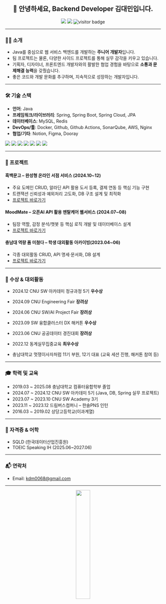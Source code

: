 <h2 align="center">👋 안녕하세요, Backend Developer 김대민입니다.</h2>

<p align="center">
  <a href="mailto:kdm0068@gmail.com"><img src="https://img.shields.io/badge/Email-kdm0068@gmail.com-red?style=flat-square&logo=gmail"></a>
  <a href="https://github.com/daemin-kim"><img src="https://img.shields.io/badge/GitHub-daemin--kim-181717?style=flat-square&logo=github"></a>
  <img src="https://komarev.com/ghpvc/?username=daemin-kim" alt="visitor badge"/>
</p>

---

### 🙋‍♂️ 소개

- Java를 중심으로 웹 서비스 백엔드를 개발하는 **주니어 개발자**입니다.
- 팀 프로젝트는 물론, 다양한 사이드 프로젝트를 통해 실무 감각을 키우고 있습니다.
- 기획자, 디자이너, 프론트엔드 개발자와의 활발한 협업 경험을 바탕으로 **소통과 문제해결 능력**을 갖췄습니다.
- 좋은 코드와 개발 문화를 추구하며, 지속적으로 성장하는 개발자입니다.

---

### 🛠️ 기술 스택

- **언어**: Java
- **프레임워크/라이브러리**: Spring, Spring Boot, Spring Cloud, JPA
- **데이터베이스**: MySQL, Redis
- **DevOps/툴**: Docker, Github, Github Actions, SonarQube, AWS, Nginx
- **협업/기타**: Notion, Figma, Dooray

<p>
  <img src="https://img.shields.io/badge/Java-007396?style=flat-square&logo=java&logoColor=white"/>
  <img src="https://img.shields.io/badge/Spring-6DB33F?style=flat-square&logo=spring&logoColor=white"/>
  <img src="https://img.shields.io/badge/JPA-59666C?style=flat-square"/>
  <img src="https://img.shields.io/badge/MySQL-4479A1?style=flat-square&logo=mysql&logoColor=white"/>
  <img src="https://img.shields.io/badge/Redis-DC382D?style=flat-square&logo=redis&logoColor=white"/>
  <img src="https://img.shields.io/badge/Docker-2496ED?style=flat-square&logo=docker&logoColor=white"/>
  <img src="https://img.shields.io/badge/AWS-232F3E?style=flat-square&logo=amazon-aws&logoColor=white"/>
</p>

---

### 📝 프로젝트

#### 흑백문고 – 완성형 온라인 서점 서비스 (2024.10~12)
- 주요 도메인 CRUD, 알라딘 API 활용 도서 등록, 결제 연동 등 핵심 기능 구현
- 트랜잭션 신뢰성과 예외처리 고도화, DB 구조 설계 및 최적화
- [프로젝트 바로가기](https://github.com/nhnacademy-be7-heukbaekbook)

#### MoodMate – 오픈AI API 활용 멘탈케어 웹서비스 (2024.07~08)
- 팀장 역할, 감정 분석/챗봇 등 핵심 로직 개발 및 데이터베이스 설계
- [프로젝트 바로가기](https://github.com/CNU-likelion-Moodmate)

#### 충남대 역량 폼 미쳤다 – 학생 대외활동 아카이빙(2023.04~06)
- 각종 대외활동 CRUD, API 명세·문서화, DB 설계
- [프로젝트 바로가기](https://github.com/cnu-data-contest)

---

### 🏅 수상 & 대외활동

- 2024.12  CNU SW 아카데미 정규과정 5기 **우수상**
- 2024.09  CNU Engineering Fair **장려상**
- 2024.06  CNU SW/AI Project Fair **장려상**
- 2023.09  SW 융합클러스터 DX 해커톤 **우수상**
- 2023.06  CNU 공공데이터 경진대회 **장려상**
- 2022.12  동계실무집중교육 **최우수상**

- 충남대학교 멋쟁이사자처럼 11기 부원, 12기 대표 (교육 세션 진행, 해커톤 참여 등)

---

### 🎓 학력 및 교육

- 2019.03 ~ 2025.08  충남대학교 컴퓨터융합학부 졸업
- 2024.07 ~ 2024.12  CNU SW 아카데미 5기 (Java, DB, Spring 실무 프로젝트)
- 2023.07 ~ 2023.10  CNU SW Academy 3기
- 2023.11 ~ 2023.12  드림버스컴퍼니 – 한솔PNS 인턴
- 2016.03 ~ 2019.02  상당고등학교(이과계열)

---

### 📃 자격증 & 어학

- SQLD (한국데이터산업진흥원)  
- TOEIC Speaking IH (2025.06~2027.06)

---

### 📬 연락처

- Email: kdm0068@gmail.com

---

<p align="center">
  <img src="https://your-image-url.com/footer.png" width="30%"/>
</p>
